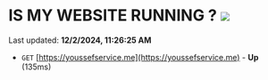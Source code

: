 # IS MY WEBSITE RUNNING ? [![](https://img.shields.io/static/v1?label=Sponsor&message=%E2%9D%A4&logo=GitHub&color=%23fe8e86)](https://github.com/sponsors/Youssef-Lehmam)

Last updated: **12/2/2024, 11:26:25 AM**

- `GET` [https://youssefservice.me](https://youssefservice.me) - **Up** (135ms)
